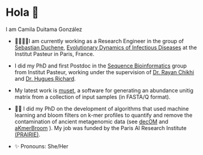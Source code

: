 # Hola 👋

 I am Camila Duitama González
 - 🧬👩🏽‍💻I am currently working as a Research Engineer in the group of [Sebastian Duchene](https://scholar.google.com/citations?user=K7q8WywAAAAJ&hl=en&oi=ao), [Evolutionary Dynamics of Infectious Diseases](https://research.pasteur.fr/en/member/sebastian-duchene-garzon/) at the Institut Pasteur in Paris, France.
 - I did my PhD and first Postdoc in the [Sequence Bioinformatics](https://research.pasteur.fr/en/team/sequence-bioinformatics/)  group from Institut Pasteur, working under the supervision of [Dr. Rayan Chikhi](http://rayan.chikhi.name/) and [Dr. Hugues Richard](http://www.lgm.upmc.fr/hrichard/).
   
 - My latest work is [muset](https://github.com/CamilaDuitama/muset), a software for generating an abundance unitig matrix from a collection of input samples (in FASTA/Q format).
 
 - 🧹🦷 I did my PhD on the development of algorithms that used machine learning and bloom filters on k-mer profiles to quantify and remove the contamination of ancient metagenomic data (see [decOM](https://github.com/CamilaDuitama/decOM) and [aKmerBroom](https://github.com/CamilaDuitama/aKmerBroom) ). My job was funded by the Paris AI Research Institute [(PRAIRIE)](https://prairie-institute.fr/about-us/).
 
- ✨ Pronouns: She/Her
